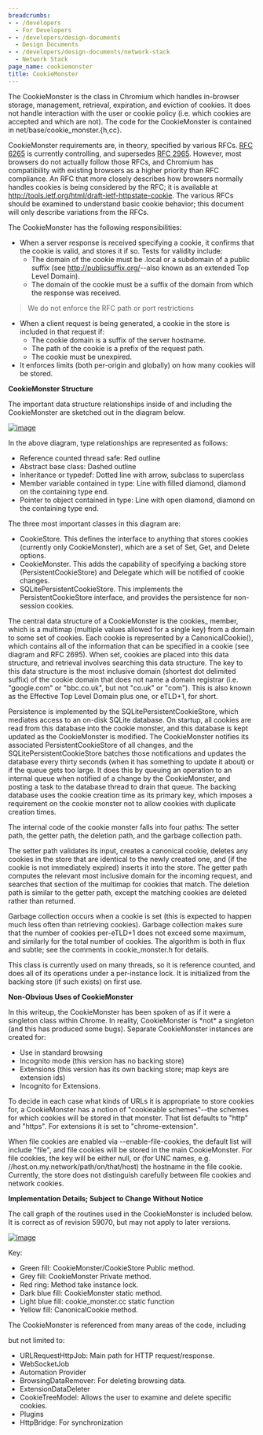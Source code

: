```yaml
---
breadcrumbs:
- - /developers
  - For Developers
- - /developers/design-documents
  - Design Documents
- - /developers/design-documents/network-stack
  - Network Stack
page_name: cookiemonster
title: CookieMonster
---
```


The CookieMonster is the class in Chromium which handles in-browser storage,
management, retrieval, expiration, and eviction of cookies. It does not handle
interaction with the user or cookie policy (i.e. which cookies are accepted and
which are not). The code for the CookieMonster is contained in
net/base/cookie_monster.{h,cc}.

CookieMonster requirements are, in theory, specified by various RFCs. [RFC
6265](http://datatracker.ietf.org/doc/rfc6265/) is currently controlling, and
supersedes [RFC 2965](http://datatracker.ietf.org/doc/rfc2965/). However, most
browsers do not actually follow those RFCs, and Chromium has compatibility with
existing browsers as a higher priority than RFC compliance. An RFC that more
closely describes how browsers normally handles cookies is being considered by
the RFC; it is available at
<http://tools.ietf.org/html/draft-ietf-httpstate-cookie>. The various RFCs
should be examined to understand basic cookie behavior; this document will only
describe variations from the RFCs.

The CookieMonster has the following responsibilities:

*   When a server response is received specifying a cookie, it confirms
            that the cookie is valid, and stores it if so. Tests for validity
            include:
    *   The domain of the cookie must be .local or a subdomain of a
                public suffix (see <http://publicsuffix.org/>--also known as an
                extended Top Level Domain).
    *   The domain of the cookie must be a suffix of the domain from
                which the response was received.

> We do not enforce the RFC path or port restrictions

*   When a client request is being generated, a cookie in the store is
            included in that request if:
    *   The cookie domain is a suffix of the server hostname.
    *   The path of the cookie is a prefix of the request path.
    *   The cookie must be unexpired.
*   It enforces limits (both per-origin and globally) on how many
            cookies will be stored.

**CookieMonster Structure**

The important data structure relationships inside of and including the
CookieMonster are sketched out in the diagram below.

[<img alt="image"
src="/developers/design-documents/network-stack/cookiemonster/CM-inheritance.svg">](/developers/design-documents/network-stack/cookiemonster/CM-inheritance.svg)

In the above diagram, type relationships are represented as follows:

*   Reference counted thread safe: Red outline
*   Abstract base class: Dashed outline
*   Inheritance or typedef: Dotted line with arrow, subclass to
            superclass
*   Member variable contained in type: Line with filled diamond, diamond
            on the containing type end.
*   Pointer to object contained in type: Line with open diamond, diamond
            on the containing type end.

The three most important classes in this diagram are:

*   CookieStore. This defines the interface to anything that stores
            cookies (currently only CookieMonster), which are a set of Set, Get,
            and Delete options.
*   CookieMonster. This adds the capability of specifying a backing
            store (PersistentCookieStore) and Delegate which will be notified of
            cookie changes.
*   SQLitePersistentCookieStore. This implements the
            PersistentCookieStore interface, and provides the persistence for
            non-session cookies.

The central data structure of a CookieMonster is the cookies_ member, which is a
multimap (multiple values allowed for a single key) from a domain to some set of
cookies. Each cookie is represented by a CanonicalCookie(), which contains all
of the information that can be specified in a cookie (see diagram and RFC 2695).
When set, cookies are placed into this data structure, and retrieval involves
searching this data structure. The key to this data structure is the most
inclusive domain (shortest dot delimited suffix) of the cookie domain that does
not name a domain registrar (i.e. "google.com" or "bbc.co.uk", but not "co.uk"
or "com"). This is also known as the Effective Top Level Domain plus one, or
eTLD+1, for short.

Persistence is implemented by the SQLitePersistentCookieStore, which mediates
access to an on-disk SQLite database. On startup, all cookies are read from this
database into the cookie monster, and this database is kept updated as the
CookieMonster is modified. The CookieMonster notifies its associated
PersistentCookieStore of all changes, and the SQLitePersistentCookieStore
batches those notifications and updates the database every thirty seconds (when
it has something to update it about) or if the queue gets too large. It does
this by queuing an operation to an internal queue when notified of a change by
the CookieMonster, and posting a task to the database thread to drain that
queue. The backing database uses the cookie creation time as its primary key,
which imposes a requirement on the cookie monster not to allow cookies with
duplicate creation times.

The internal code of the cookie monster falls into four paths: The setter path,
the getter path, the deletion path, and the garbage collection path.

The setter path validates its input, creates a canonical cookie, deletes any
cookies in the store that are identical to the newly created one, and (if the
cookie is not immediately expired) inserts it into the store. The getter path
computes the relevant most inclusive domain for the incoming request, and
searches that section of the multimap for cookies that match. The deletion path
is similar to the getter path, except the matching cookies are deleted rather
than returned.

Garbage collection occurs when a cookie is set (this is expected to happen much
less often than retrieving cookies). Garbage collection makes sure that the
number of cookies per-eTLD+1 does not exceed some maximum, and similarly for the
total number of cookies. The algorithm is both in flux and subtle; see the
comments in cookie_monster.h for details.

This class is currently used on many threads, so it is reference counted, and
does all of its operations under a per-instance lock. It is initialized from the
backing store (if such exists) on first use.

**Non-Obvious Uses of CookieMonster**

In this writeup, the CookieMonster has been spoken of as if it were a singleton
class within Chrome. In reality, CookieMonster is \*not\* a singleton (and this
has produced some bugs). Separate CookieMonster instances are created for:

*   Use in standard browsing
*   Incognito mode (this version has no backing store)
*   Extensions (this version has its own backing store; map keys are
            extension ids)
*   Incognito for Extensions.

To decide in each case what kinds of URLs it is appropriate to store cookies
for, a CookieMonster has a notion of "cookieable schemes"--the schemes for which
cookies will be stored in that monster. That list defaults to "http" and
"https". For extensions it is set to "chrome-extension".

When file cookies are enabled via --enable-file-cookies, the default list will
include "file", and file cookies will be stored in the main CookieMonster. For
file cookies, the key will be either null, or (for UNC names, e.g.
//host.on.my.network/path/on/that/host) the hostname in the file cookie.
Currently, the store does not distinguish carefully between file cookies and
network cookies.

**Implementation Details; Subject to Change Without Notice**

The call graph of the routines used in the CookieMonster is included below. It
is correct as of revision 59070, but may not apply to later versions.

[<img alt="image"
src="/developers/design-documents/network-stack/cookiemonster/CM-method-calls-new.svg">](/developers/design-documents/network-stack/cookiemonster/CM-method-calls-new.svg)

Key:

*   Green fill: CookieMonster/CookieStore Public method.
*   Grey fill: CookieMonster Private method.
*   Red ring: Method take instance lock.
*   Dark blue fill: CookieMonster static method.
*   Light blue fill: cookie_monster.cc static function
*   Yellow fill: CanonicalCookie method.

The CookieMonster is referenced from many areas of the code, including

but not limited to:

*   URLRequestHttpJob: Main path for HTTP request/response.
*   WebSocketJob
*   Automation Provider
*   BrowsingDataRemover: For deleting browsing data.
*   ExtensionDataDeleter
*   CookieTreeModel: Allows the user to examine and delete specific
            cookies.
*   Plugins
*   HttpBridge: For synchronization
